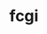 ---
title: "fcgi"
layout: cache
categories: [package, develop]
meta: {"versions": ["2.4.2"], "compilers": ["gcc@=11.4.0"], "oss": ["ubuntu22.04"], "platforms": ["linux"], "targets": ["x86_64_v3"], "stacks": ["hep", "root"], "num_specs": 5, "num_specs_by_stack": {"hep": 5, "root": 5}}
spec_details: [{"hash": "s3rlwnn3gedezysgw677zpzutffel5sg", "compiler": "gcc@=11.4.0", "versions": ["2.4.2"], "os": "ubuntu22.04", "platform": "linux", "target": "x86_64_v3", "variants": ["build_system=autotools"], "stacks": ["hep", "root"], "size": "-", "tarball": "https://binaries.spack.io/develop/build_cache/linux-ubuntu22.04-x86_64_v3/gcc-11.4.0/fcgi-2.4.2/linux-ubuntu22.04-x86_64_v3-gcc-11.4.0-fcgi-2.4.2-s3rlwnn3gedezysgw677zpzutffel5sg.spack"}, {"hash": "jjnecejnuqe6dz7yiulbnvszi2edmbdj", "compiler": "gcc@=11.4.0", "versions": ["2.4.2"], "os": "ubuntu22.04", "platform": "linux", "target": "x86_64_v3", "variants": ["build_system=autotools"], "stacks": ["hep", "root"], "size": "-", "tarball": "https://binaries.spack.io/develop/build_cache/linux-ubuntu22.04-x86_64_v3/gcc-11.4.0/fcgi-2.4.2/linux-ubuntu22.04-x86_64_v3-gcc-11.4.0-fcgi-2.4.2-jjnecejnuqe6dz7yiulbnvszi2edmbdj.spack"}, {"hash": "li6c4hotfiwvx6uiqaxmb57osv6wxa2s", "compiler": "gcc@=11.4.0", "versions": ["2.4.2"], "os": "ubuntu22.04", "platform": "linux", "target": "x86_64_v3", "variants": ["build_system=autotools"], "stacks": ["hep", "root"], "size": "-", "tarball": "https://binaries.spack.io/develop/build_cache/linux-ubuntu22.04-x86_64_v3/gcc-11.4.0/fcgi-2.4.2/linux-ubuntu22.04-x86_64_v3-gcc-11.4.0-fcgi-2.4.2-li6c4hotfiwvx6uiqaxmb57osv6wxa2s.spack"}, {"hash": "ot77a6yzlu3i22yplsxwpenmioyqmabp", "compiler": "gcc@=11.4.0", "versions": ["2.4.2"], "os": "ubuntu22.04", "platform": "linux", "target": "x86_64_v3", "variants": ["build_system=autotools"], "stacks": ["hep", "root"], "size": "-", "tarball": "https://binaries.spack.io/develop/build_cache/linux-ubuntu22.04-x86_64_v3/gcc-11.4.0/fcgi-2.4.2/linux-ubuntu22.04-x86_64_v3-gcc-11.4.0-fcgi-2.4.2-ot77a6yzlu3i22yplsxwpenmioyqmabp.spack"}, {"hash": "4p5mefzhesxlwlu26hdh57kz3etrwk52", "compiler": "gcc@=11.4.0", "versions": ["2.4.2"], "os": "ubuntu22.04", "platform": "linux", "target": "x86_64_v3", "variants": ["build_system=autotools"], "stacks": ["hep", "root"], "size": "-", "tarball": "https://binaries.spack.io/develop/build_cache/linux-ubuntu22.04-x86_64_v3/gcc-11.4.0/fcgi-2.4.2/linux-ubuntu22.04-x86_64_v3-gcc-11.4.0-fcgi-2.4.2-4p5mefzhesxlwlu26hdh57kz3etrwk52.spack"}]
---